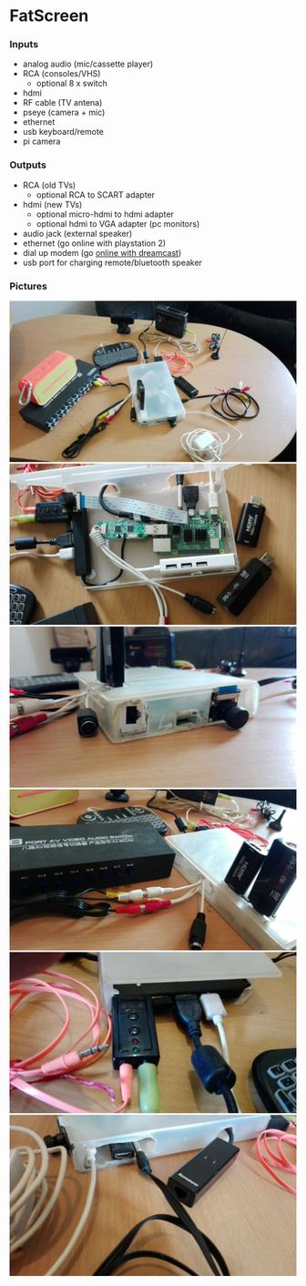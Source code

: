 # FatScreen

### Inputs
- analog audio (mic/cassette player)
- RCA (consoles/VHS) 
  - optional 8 x switch
- hdmi 
- RF cable (TV antena)
- pseye (camera + mic)
- ethernet
- usb keyboard/remote
- pi camera

### Outputs
- RCA (old TVs)
   - optional RCA to SCART adapter
- hdmi (new TVs)
   - optional micro-hdmi to hdmi adapter
   - optional hdmi to VGA adapter (pc monitors)
- audio jack (external speaker)
- ethernet (go online with playstation 2)
- dial up modem (go [online with dreamcast](https://dreamcast.wiki/DreamPi))
- usb port for charging remote/bluetooth speaker

### Pictures
![](IMG_20220422_133226.jpg)
![](IMG_20220422_133842.jpg)
![](IMG_20220422_133240.jpg)
![](IMG_20220422_133410.jpg)
![](IMG_20220422_133333.jpg)
![](IMG_20220422_133318.jpg)
